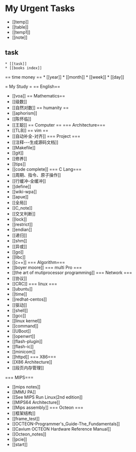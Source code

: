 # My Urgent Tasks
* [[temp]]
* [[table]]
* [[temp1]]
* [[note]]
## task
	* [[task]]
	* [[books index]]
== time money ==
	* [[year]]
	* [[month]]
	* [[week]]
	* [[day]]

= My Study =
== English==
* [[voa]]
== Mathematics==
* [[级数]]
* [[自然对数]]
== humanity  ==
* [[aphorism]]
* [[陈怀临]] 
* [[王聪]]
== Computer ==
=== Architecture===
* [[TLB]]
== vim ==
* [[自动补全-对齐]]
=== Project ===
* [[注释---生成源码文档]]
* [[Makefile]]
* [[git]]
* [[修养]]
* [[tips]]
* [[code complete]]
=== C Lang===
* [[周期、指令、原子操作]]
* [[行缓冲-全缓冲]]
* [[define]]
* [[wiki-wpa]]
* [[apue]]
* [[全局]]
* [[C_note]]
* [[交叉判断]]
* [[lock]]
* [[restrict]]
* [[endian]]
* [[递归]]
* [[shm]]
* [[异或]]
* [[go]]
* [[libc]]
* [[c++]]
=== Algorithm===
* [[boyer moore]]
=== multi Pro ===
* [[the art of mutiprocessor programming]]
=== Network ===
* [[协议]]
* [[CRC]]
=== linux ===
* [[ubuntu]]
* [[time]]
* [[redhat-centos]]
* [[驱动]]
* [[shell]]
* [[gcc]]
* [[linux kernel]]
* [[command]]
* [[UBoot]]
* [[openwrt]]
* [[flash-plugin]]
* [[flash-ic]]
* [[minicom]]
* [[httpd]]
=== X86===
* [[X86 Architecture]]
* [[段页内存管理]]

=== MIPS===
* [[mips notes]]
* [[MMU PA]]
* [[See MIPS Run Linux(2nd edition]]
* [[MIPS64 Architecture]]
* [[Mips assembly]]
=== Octeon ===
* [[框架结构]]
* [[frame_test]]
* [[OCTEON-Programmer's_Guide-The_Fundamentals]]
* [[Cavium OCTEON Hardware Reference Manual]]
* [[Octeon_notes]]
* [[pcie]]
* [[start]]
